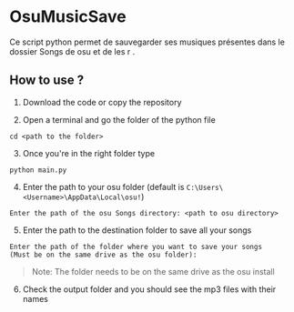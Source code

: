 # OsuMusicSave

Ce script python permet de sauvegarder ses musiques présentes dans le dossier Songs de osu et de les r .

## How to use ?

1. Download the code or copy the repository

2. Open a terminal and go the folder of the python file
```shell
cd <path to the folder>
```

3. Once you're in the right folder type
```shell
python main.py
```

4. Enter the path to your osu folder (default is `C:\Users\<Username>\AppData\Local\osu!`)
```shell
Enter the path of the osu Songs directory: <path to osu directory>
```

5. Enter the path to the destination folder to save all your songs
```shell
Enter the path of the folder where you want to save your songs
(Must be on the same drive as the osu folder):
```
>Note: The folder needs to be on the same drive as the osu install

6. Check the output folder and you should see the mp3 files with their names